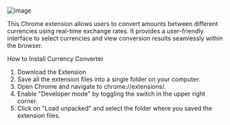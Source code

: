 ![image](https://github.com/user-attachments/assets/7ef2ca80-1810-499d-84e1-3bdd05b54f9e)


This Chrome extension allows users to convert amounts between different currencies using real-time exchange rates. It provides a user-friendly interface to select currencies and view conversion results seamlessly within the browser.

How to Install Currency Converter
1) Download the Extension
2) Save all the extension files into a single folder on your computer.
3) Open Chrome and navigate to chrome://extensions/.
4) Enable "Developer mode" by toggling the switch in the upper right corner.
5) Click on "Load unpacked" and select the folder where you saved the extension files.
